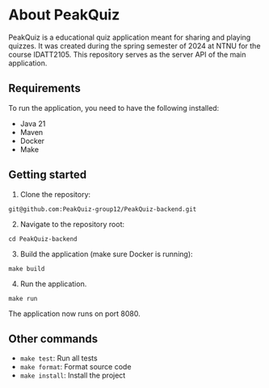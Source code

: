 # About PeakQuiz # 
PeakQuiz is a educational quiz application meant for sharing and playing quizzes. It was created during the spring semester of 2024 at NTNU for the course IDATT2105. This repository serves as the server API of the main application.

## Requirements ## 
To run the application, you need to have the following installed:
- Java 21
- Maven
- Docker
- Make
## Getting started ##
1. Clone the repository:
```
git@github.com:PeakQuiz-group12/PeakQuiz-backend.git
```
2. Navigate to the repository root:
```
cd PeakQuiz-backend
```
3. Build the application (make sure Docker is running):
```
make build
```
4. Run the application. 
```
make run
```
The application now runs on port 8080.
## Other commands ##
- ```make test```: Run all tests
- ```make format```: Format source code
- ```make install```: Install the project
